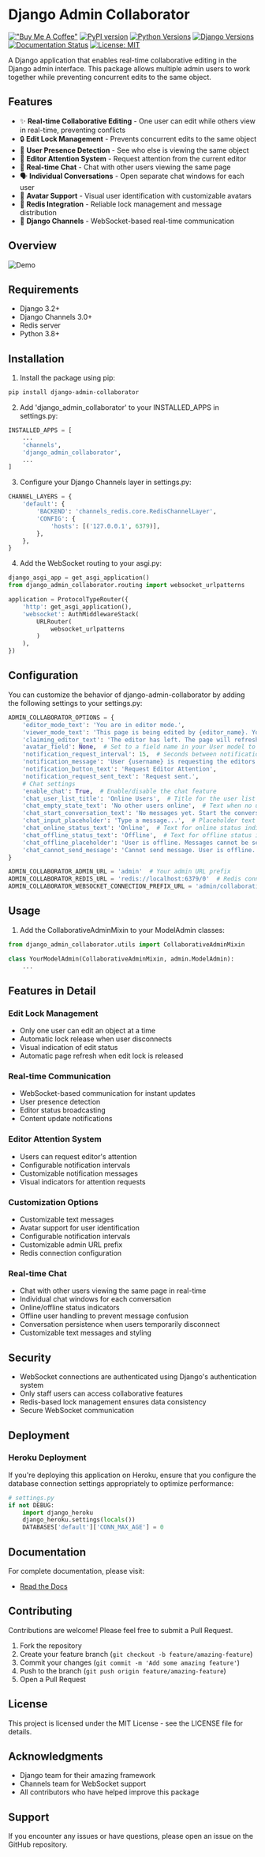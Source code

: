 # Django Admin Collaborator
[!["Buy Me A Coffee"](https://www.buymeacoffee.com/assets/img/custom_images/orange_img.png)](https://www.buymeacoffee.com/brktrl)
[![PyPI version](https://badge.fury.io/py/django-admin-collaborator.svg)](https://badge.fury.io/py/django-admin-collaborator)
[![Python Versions](https://img.shields.io/pypi/pyversions/django-admin-collaborator.svg)](https://pypi.org/project/django-admin-collaborator/)
[![Django Versions](https://img.shields.io/badge/django-3.2%2B-blue.svg)](https://www.djangoproject.com/)
[![Documentation Status](https://readthedocs.org/projects/django-admin-collaborator/badge/?version=latest)](https://django-admin-collaborator.readthedocs.io/en/latest/?badge=latest)
[![License: MIT](https://img.shields.io/badge/License-MIT-yellow.svg)](https://opensource.org/licenses/MIT)

A Django application that enables real-time collaborative editing in the Django admin interface. This package allows multiple admin users to work together while preventing concurrent edits to the same object.

## Features

- ✨ **Real-time Collaborative Editing** - One user can edit while others view in real-time, preventing conflicts
- 🔒 **Edit Lock Management** - Prevents concurrent edits to the same object
- 👥 **User Presence Detection** - See who else is viewing the same object
- 🔔 **Editor Attention System** - Request attention from the current editor
- 💬 **Real-time Chat** - Chat with other users viewing the same page
- 🗣️ **Individual Conversations** - Open separate chat windows for each user
- 👤 **Avatar Support** - Visual user identification with customizable avatars
- 🔌 **Redis Integration** - Reliable lock management and message distribution
- 🔄 **Django Channels** - WebSocket-based real-time communication

## Overview

![Demo](https://raw.githubusercontent.com/Brktrlw/django-admin-collaborator/refs/heads/main/screenshots/demo.gif)

## Requirements

- Django 3.2+
- Django Channels 3.0+
- Redis server
- Python 3.8+

## Installation

1. Install the package using pip:
```bash
pip install django-admin-collaborator
```

2. Add 'django_admin_collaborator' to your INSTALLED_APPS in settings.py:
```python
INSTALLED_APPS = [
    ...
    'channels',
    'django_admin_collaborator',
    ...
]
```

3. Configure your Django Channels layer in settings.py:
```python
CHANNEL_LAYERS = {
    'default': {
        'BACKEND': 'channels_redis.core.RedisChannelLayer',
        'CONFIG': {
            'hosts': [('127.0.0.1', 6379)],
        },
    },
}
```

4. Add the WebSocket routing to your asgi.py:
```python
django_asgi_app = get_asgi_application()
from django_admin_collaborator.routing import websocket_urlpatterns

application = ProtocolTypeRouter({
    'http': get_asgi_application(),
    'websocket': AuthMiddlewareStack(
        URLRouter(
            websocket_urlpatterns
        )
    ),
})
```

## Configuration

You can customize the behavior of django-admin-collaborator by adding the following settings to your settings.py:

```python
ADMIN_COLLABORATOR_OPTIONS = {
    'editor_mode_text': 'You are in editor mode.',
    'viewer_mode_text': 'This page is being edited by {editor_name}. You cannot make changes until they leave.',
    'claiming_editor_text': 'The editor has left. The page will refresh shortly to allow editing.',
    'avatar_field': None,  # Set to a field name in your User model to display avatars
    'notification_request_interval': 15,  # Seconds between notification requests
    'notification_message': 'User {username} is requesting the editors attention.',
    'notification_button_text': 'Request Editor Attention',
    'notification_request_sent_text': 'Request sent.',
    # Chat settings
    'enable_chat': True,  # Enable/disable the chat feature
    'chat_user_list_title': 'Online Users',  # Title for the user list panel
    'chat_empty_state_text': 'No other users online',  # Text when no users are online
    'chat_start_conversation_text': 'No messages yet. Start the conversation!',  # Text for empty chat
    'chat_input_placeholder': 'Type a message...',  # Placeholder text for chat input field
    'chat_online_status_text': 'Online',  # Text for online status indicator
    'chat_offline_status_text': 'Offline',  # Text for offline status indicator
    'chat_offline_placeholder': 'User is offline. Messages cannot be sent.',  # Placeholder text when user is offline
    'chat_cannot_send_message': 'Cannot send message. User is offline.',  # Message shown when trying to send to offline user
}

ADMIN_COLLABORATOR_ADMIN_URL = 'admin'  # Your admin URL prefix
ADMIN_COLLABORATOR_REDIS_URL = 'redis://localhost:6379/0'  # Redis connection URL
ADMIN_COLLABORATOR_WEBSOCKET_CONNECTION_PREFIX_URL = 'admin/collaboration'  # WebSocket connection URL prefix
```

## Usage

1. Add the CollaborativeAdminMixin to your ModelAdmin classes:
```python
from django_admin_collaborator.utils import CollaborativeAdminMixin

class YourModelAdmin(CollaborativeAdminMixin, admin.ModelAdmin):
    ...
```


## Features in Detail

### Edit Lock Management
- Only one user can edit an object at a time
- Automatic lock release when user disconnects
- Visual indication of edit status
- Automatic page refresh when edit lock is released

### Real-time Communication
- WebSocket-based communication for instant updates
- User presence detection
- Editor status broadcasting
- Content update notifications

### Editor Attention System
- Users can request editor's attention
- Configurable notification intervals
- Customizable notification messages
- Visual indicators for attention requests

### Customization Options
- Customizable text messages
- Avatar support for user identification
- Configurable notification intervals
- Customizable admin URL prefix
- Redis connection configuration

### Real-time Chat
- Chat with other users viewing the same page in real-time
- Individual chat windows for each conversation
- Online/offline status indicators
- Offline user handling to prevent message confusion
- Conversation persistence when users temporarily disconnect
- Customizable text messages and styling

## Security

- WebSocket connections are authenticated using Django's authentication system
- Only staff users can access collaborative features
- Redis-based lock management ensures data consistency
- Secure WebSocket communication

## Deployment

### Heroku Deployment

If you're deploying this application on Heroku, ensure that you configure the database connection settings appropriately to optimize performance:

```python
# settings.py
if not DEBUG:
    import django_heroku
    django_heroku.settings(locals())
    DATABASES['default']['CONN_MAX_AGE'] = 0
```

## Documentation

For complete documentation, please visit:
- [Read the Docs](https://django-admin-collaborator.readthedocs.io/)

## Contributing

Contributions are welcome! Please feel free to submit a Pull Request.

1. Fork the repository
2. Create your feature branch (`git checkout -b feature/amazing-feature`)
3. Commit your changes (`git commit -m 'Add some amazing feature'`)
4. Push to the branch (`git push origin feature/amazing-feature`)
5. Open a Pull Request

## License

This project is licensed under the MIT License - see the LICENSE file for details.

## Acknowledgments

- Django team for their amazing framework
- Channels team for WebSocket support
- All contributors who have helped improve this package

## Support

If you encounter any issues or have questions, please open an issue on the GitHub repository.
